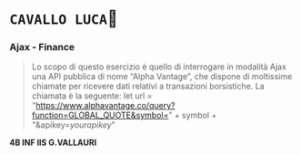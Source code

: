 # **`CAVALLO LUCA`:horse:**
### Ajax - Finance 
>Lo scopo di questo esercizio è quello di interrogare in modalità Ajax una API pubblica di nome “Alpha Vantage”, che dispone di moltissime chiamate per ricevere dati relativi a transazioni borsistiche.
La chiamata è la seguente:
> let url = "https://www.alphavantage.co/query?function=GLOBAL_QUOTE&symbol=" + symbol + "&apikey=*yourapikey*"

**4B INF IIS G.VALLAURI**
